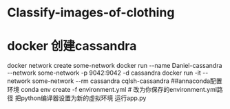 # Classify-images-of-clothing
# docker 创建cassandra
docker network create some-network
docker run --name Daniel-cassandra --network some-network -p 9042:9042 -d cassandra
docker run -it --network some-network --rm cassandra cqlsh-cassandra
##annaconda配置环境
conda env create -f environment.yml  # 改为你保存的environment.yml路径
把python编译器设置为新的虚拟环境
运行app.py
